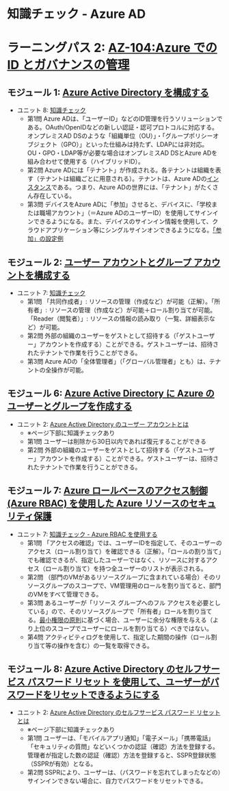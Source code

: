 # 知識チェック - Azure AD

# ラーニングパス 2: [AZ-104:Azure での ID とガバナンスの管理](https://docs.microsoft.com/ja-jp/learn/paths/az-104-manage-identities-governance/)
## モジュール 1: [Azure Active Directory を構成する](https://docs.microsoft.com/ja-jp/learn/modules/configure-azure-active-directory/)
- ユニット 8: [知識チェック](https://docs.microsoft.com/ja-jp/learn/modules/configure-azure-active-directory/8-knowledge-check)
  - 第1問 Azure ADは、「ユーザーID」などのID管理を行うソリューションである。OAuth/OpenIDなどの新しい認証・認可プロトコルに対応する。オンプレミスAD DSのような「組織単位（OU）」・「グループポリシーオブジェクト（GPO）」といった仕組みは持たず、LDAPには非対応。OU・GPO・LDAP等が必要な場合はオンプレミスAD DSとAzure ADを組み合わせて使用する（ハイブリッドID）。
  - 第2問 Azure ADには「テナント」が作成される。各テナントは組織を表す（テナントは組織ごとに用意される）。テナントは、Azure ADの[インスタンス](https://ja.wikipedia.org/wiki/%E3%82%A4%E3%83%B3%E3%82%B9%E3%82%BF%E3%83%B3%E3%82%B9)である。つまり、Azure ADの世界には、「テナント」がたくさん存在している。
  - 第3問 デバイスをAzure ADに「参加」させると、デバイスに、「学校または職場アカウント」（＝Azure ADのユーザーID）を使用してサインインできるようになる。また、デバイスのサインイン情報を使用して、クラウドアプリケーション等にシングルサインオンできるようになる。[「参加」の設定例](https://jpazureid.github.io/blog/azure-active-directory/aadj-link-is-not-displayed/#%E8%A3%9C%E8%B6%B3-%E6%89%8B%E5%8B%95%E3%81%A7-Azure-AD-%E5%8F%82%E5%8A%A0%E3%82%92%E6%A7%8B%E6%88%90%E3%81%99%E3%82%8B%E6%89%8B%E9%A0%86)
## モジュール 2: [ユーザー アカウントとグループ アカウントを構成する](https://docs.microsoft.com/ja-jp/learn/modules/configure-user-group-accounts/)
- ユニット 7: [知識チェック](https://docs.microsoft.com/ja-jp/learn/modules/configure-user-group-accounts/7-knowledge-check)
  - 第1問 「共同作成者」: リソースの管理（作成など）が可能（正解）。「所有者」: リソースの管理（作成など）が可能＋ロール割り当てが可能。「Reader（閲覧者）」: リソースの情報の読み取り（一覧、詳細表示など）が可能。
  - 第2問 外部の組織のユーザーをゲストとして招待する（「ゲストユーザー」アカウントを作成する）ことができる。ゲストユーザーは、招待されたテナントで作業を行うことができる。
  - 第3問 Azure ADの「全体管理者」（「グローバル管理者」とも）は、テナントの全操作が可能。
## モジュール 6: [Azure Active Directory に Azure のユーザーとグループを作成する](https://docs.microsoft.com/ja-jp/learn/modules/create-users-and-groups-in-azure-active-directory/)
- ユニット 2: [Azure Active Directory のユーザー アカウントとは](https://docs.microsoft.com/ja-jp/learn/modules/create-users-and-groups-in-azure-active-directory/2-user-accounts-azure-ad)
  - ※ページ下部に知識チェックあり
  - 第1問 ユーザーは削除から30日以内であれば復元することができる
  - 第2問 外部の組織のユーザーをゲストとして招待する（「ゲストユーザー」アカウントを作成する）ことができる。ゲストユーザーは、招待されたテナントで作業を行うことができる。
## モジュール 7: [Azure ロールベースのアクセス制御 (Azure RBAC) を使用した Azure リソースのセキュリティ保護](https://docs.microsoft.com/ja-jp/learn/modules/secure-azure-resources-with-rbac/)
- ユニット 7: [知識チェック - Azure RBAC を使用する](https://docs.microsoft.com/ja-jp/learn/modules/secure-azure-resources-with-rbac/7-knowledge-check-rbac)
  - 第1問 「アクセスの確認」では、ユーザーIDを指定して、そのユーザーのアクセス（ロール割り当て）を確認できる（正解）。「ロールの割り当て」でも確認できるが、指定したユーザーではなく、リソースに対するアクセス（ロール割り当て）を持つ全ユーザーのリストが表示される。
  - 第2問 （部門のVMがあるリソースグループに含まれている場合）そのリソースグループのスコープで、VM管理用のロールを割り当てると、部門のVMをすべて管理できる。
  - 第3問 あるユーザーが「リソース グループへのフル アクセスを必要としている」ので、そのリソースグループで「所有者」ロールを割り当てる。[最小権限の原則](https://ja.wikipedia.org/wiki/%E6%9C%80%E5%B0%8F%E6%A8%A9%E9%99%90%E3%81%AE%E5%8E%9F%E5%89%87)に基づく場合、ユーザーに余分な権限を与える（より上位のスコープでユーザーにロールを割り当てる）べきではない。
  - 第4問 アクティビティログを使用して、指定した期間の操作（ロール割り当て等の操作を含む）の一覧を取得できる。
## モジュール 8: [Azure Active Directory のセルフサービス パスワード リセット を使用して、ユーザーがパスワードをリセットできるようにする](https://docs.microsoft.com/ja-jp/learn/modules/allow-users-reset-their-password/)
- ユニット 2: [Azure Active Directory のセルフサービス パスワード リセット とは](https://docs.microsoft.com/ja-jp/learn/modules/allow-users-reset-their-password/2-self-service-password-reset)
  - ※ページ下部に知識チェックあり
  - 第1問 ユーザーは、「モバイルアプリ通知」「電子メール」「携帯電話」「セキュリティの質問」などいくつかの認証（確認）方法を登録する。管理者が指定した数の認証（確認）方法を登録すると、SSPR登録状態（SSPRが有効）となる。
  - 第2問 SSPRにより、ユーザーは、（パスワードを忘れてしまったなどの）サインインできない場合に、自力でパスワードをリセットできる。
